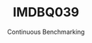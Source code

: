---
layout: docu
title: IMDBQ039
subtitle: Continuous Benchmarking
selected: IMDB
expanded: Benchmarking
benchmark: /individual_results/IMDBQ039.html
---